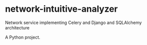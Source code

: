 # network-intuitive-analyzer

Network service implementing Celery and Django and SQLAlchemy architecture

A Python project.